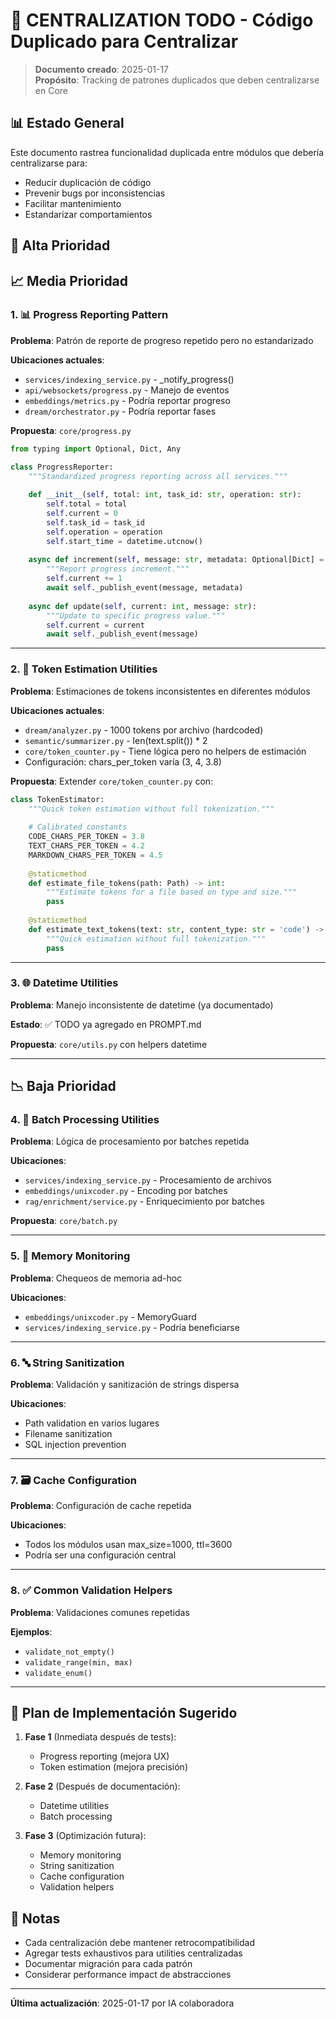 # 🔄 CENTRALIZATION TODO - Código Duplicado para Centralizar

> **Documento creado**: 2025-01-17  
> **Propósito**: Tracking de patrones duplicados que deben centralizarse en Core

## 📊 Estado General

Este documento rastrea funcionalidad duplicada entre módulos que debería centralizarse para:
- Reducir duplicación de código
- Prevenir bugs por inconsistencias
- Facilitar mantenimiento
- Estandarizar comportamientos

## 🎯 Alta Prioridad

## 📈 Media Prioridad

### 1. 📊 Progress Reporting Pattern

**Problema**: Patrón de reporte de progreso repetido pero no estandarizado

**Ubicaciones actuales**:
- `services/indexing_service.py` - _notify_progress()
- `api/websockets/progress.py` - Manejo de eventos
- `embeddings/metrics.py` - Podría reportar progreso
- `dream/orchestrator.py` - Podría reportar fases

**Propuesta**: `core/progress.py`
```python
from typing import Optional, Dict, Any

class ProgressReporter:
    """Standardized progress reporting across all services."""
    
    def __init__(self, total: int, task_id: str, operation: str):
        self.total = total
        self.current = 0
        self.task_id = task_id
        self.operation = operation
        self.start_time = datetime.utcnow()
    
    async def increment(self, message: str, metadata: Optional[Dict] = None):
        """Report progress increment."""
        self.current += 1
        await self._publish_event(message, metadata)
    
    async def update(self, current: int, message: str):
        """Update to specific progress value."""
        self.current = current
        await self._publish_event(message)
```

---

### 2. 🧮 Token Estimation Utilities

**Problema**: Estimaciones de tokens inconsistentes en diferentes módulos

**Ubicaciones actuales**:
- `dream/analyzer.py` - 1000 tokens por archivo (hardcoded)
- `semantic/summarizer.py` - len(text.split()) * 2
- `core/token_counter.py` - Tiene lógica pero no helpers de estimación
- Configuración: chars_per_token varía (3, 4, 3.8)

**Propuesta**: Extender `core/token_counter.py` con:
```python
class TokenEstimator:
    """Quick token estimation without full tokenization."""
    
    # Calibrated constants
    CODE_CHARS_PER_TOKEN = 3.8
    TEXT_CHARS_PER_TOKEN = 4.2
    MARKDOWN_CHARS_PER_TOKEN = 4.5
    
    @staticmethod
    def estimate_file_tokens(path: Path) -> int:
        """Estimate tokens for a file based on type and size."""
        pass
    
    @staticmethod
    def estimate_text_tokens(text: str, content_type: str = 'code') -> int:
        """Quick estimation without full tokenization."""
        pass
```

---

### 3. 🌐 Datetime Utilities

**Problema**: Manejo inconsistente de datetime (ya documentado)

**Estado**: ✅ TODO ya agregado en PROMPT.md

**Propuesta**: `core/utils.py` con helpers datetime

---

## 📉 Baja Prioridad

### 4. 🔢 Batch Processing Utilities

**Problema**: Lógica de procesamiento por batches repetida

**Ubicaciones**:
- `services/indexing_service.py` - Procesamiento de archivos
- `embeddings/unixcoder.py` - Encoding por batches
- `rag/enrichment/service.py` - Enriquecimiento por batches

**Propuesta**: `core/batch.py`

---

### 5. 💾 Memory Monitoring

**Problema**: Chequeos de memoria ad-hoc

**Ubicaciones**:
- `embeddings/unixcoder.py` - MemoryGuard
- `services/indexing_service.py` - Podría beneficiarse

---

### 6. 🔤 String Sanitization

**Problema**: Validación y sanitización de strings dispersa

**Ubicaciones**:
- Path validation en varios lugares
- Filename sanitization
- SQL injection prevention

---

### 7. 🗃️ Cache Configuration

**Problema**: Configuración de cache repetida

**Ubicaciones**:
- Todos los módulos usan max_size=1000, ttl=3600
- Podría ser una configuración central

---

### 8. ✅ Common Validation Helpers

**Problema**: Validaciones comunes repetidas

**Ejemplos**:
- `validate_not_empty()`
- `validate_range(min, max)`
- `validate_enum()`

---

## 🚀 Plan de Implementación Sugerido

1. **Fase 1** (Inmediata después de tests):
   - Progress reporting (mejora UX)
   - Token estimation (mejora precisión)

2. **Fase 2** (Después de documentación):
   - Datetime utilities
   - Batch processing

3. **Fase 3** (Optimización futura):
   - Memory monitoring
   - String sanitization
   - Cache configuration
   - Validation helpers

## 📝 Notas

- Cada centralización debe mantener retrocompatibilidad
- Agregar tests exhaustivos para utilities centralizadas
- Documentar migración para cada patrón
- Considerar performance impact de abstracciones

---

**Última actualización**: 2025-01-17 por IA colaboradora
